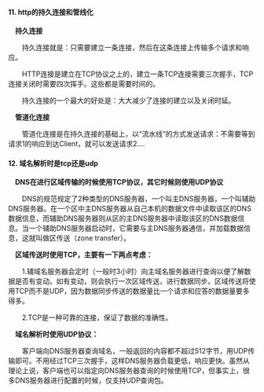 #### 11. http的持久连接和管线化  

&emsp;**持久连接**  

&emsp;&emsp;持久连接就是：只需要建立一条连接，然后在这条连接上传输多个请求和响应。  

&emsp;&emsp;HTTP连接是建立在TCP协议之上的，建立一条TCP连接需要三次握手，TCP连接关闭时需要四次挥手。这些都是需要时间的。  

&emsp;&emsp;持久连接的一个最大的好处是：大大减少了连接的建立以及关闭时延。  

&emsp;**管道化连接**  

&emsp;&emsp;管道化连接是在持久连接的基础上，以“流水线”的方式发送请求：不需要等到请求1的响应到达Client，就可以发送请求2....  

#### 12. 域名解析时是tcp还是udp  

&emsp;**DNS在进行区域传输的时候使用TCP协议，其它时候则使用UDP协议**  

&emsp;&emsp;DNS的规范规定了2种类型的DNS服务器，一个叫主DNS服务器，一个叫辅助DNS服务器。在一个区中主DNS服务器从自己本机的数据文件中读取该区的DNS数据信息，而辅助DNS服务器则从区的主DNS服务器中读取该区的DNS数据信息。当一个辅助DNS服务器启动时，它需要与主DNS服务器通信，并加载数据信息，这就叫做区传送（zone transfer）。   

&emsp;**区域传送时使用TCP，主要有一下两点考虑：**   

&emsp;&emsp;1.辅域名服务器会定时（一般时3小时）向主域名服务器进行查询以便了解数据是否有变动。如有变动，则会执行一次区域传送，进行数据同步。区域传送将使用TCP而不是UDP，因为数据同步传送的数据量比一个请求和应答的数据量要多得多。   

&emsp;&emsp;2.TCP是一种可靠的连接，保证了数据的准确性。   
  
&emsp;**域名解析时使用UDP协议：**  

&emsp;&emsp;客户端向DNS服务器查询域名，一般返回的内容都不超过512字节，用UDP传输即可。不用经过TCP三次握手，这样DNS服务器负载更低，响应更快。虽然从理论上说，客户端也可以指定向DNS服务器查询的时候使用TCP，但事实上，很多DNS服务器进行配置的时候，仅支持UDP查询包。